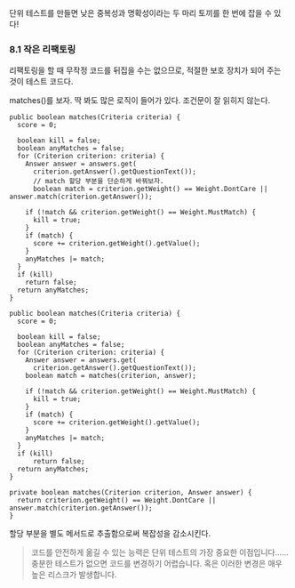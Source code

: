 단위 테스트를 만들면 낮은 중복성과 명확성이라는 두 마리 토끼를 한 번에 잡을 수 있다!

### 8.1 작은 리팩토링
리팩토링을 할 때 무작정 코드를 뒤집을 수는 없으므로, 적절한 보호 장치가 되어 주는 것이 테스트 코드다.

matches()를 보자. 딱 봐도 많은 로직이 들어가 있다. 조건문이 잘 읽히지 않는다.
```
public boolean matches(Criteria criteria) {
  score = 0;
  
  boolean kill = false;
  boolean anyMatches = false;
  for (Criterion criterion: criteria) {
    Answer answer = answers.get(
      criterion.getAnswer().getQuestionText());
      // match 할당 부분을 단순하게 바꿔보자.
      boolean match = criterion.getWeight() == Weight.DontCare || answer.match(criterion.getAnswer());
      
    if (!match && criterion.getWeight() == Weight.MustMatch) {
      kill = true;
    }
    if (match) {
      score += criterion.getWeight().getValue();
    }
    anyMatches |= match;
  }
  if (kill)
    return false;
  return anyMatches;
}
```

```
public boolean matches(Criteria criteria) {
  score = 0;
  
  boolean kill = false;
  boolean anyMatches = false;
  for (Criterion criterion: criteria) {
    Answer answer = answers.get(
      criterion.getAnswer().getQuestionText());
    boolean match = matches(criterion, answer);
    
    if (!match && criterion.getWeight() == Weight.MustMatch) {
      kill = true;
    }
    if (match) {
      score += criterion.getWeight().getValue();
    }
    anyMatches |= match;
  }
  if (kill)
      return false;
  return anyMatches;
}

private boolean matches(Criterion criterion, Answer answer) {
  return criterion.getWeight() == Weight.DontCare || answer.match(criterion.getAnswer());
}
```
할당 부분을 별도 메서드로 추출함으로써 복잡성을 감소시킨다.
> 코드를 안전하게 옮길 수 있는 능력은 단위 테스트의 가장 중요한 이점입니다...... 충분한 테스트가 없으면 코드를 변경하기 어렵습니다. 혹은 이러한 변경은 매우 높은 리스크가 발생합니다.
